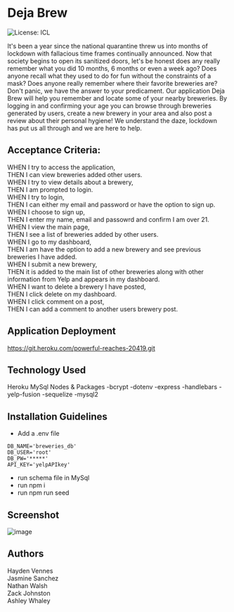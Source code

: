 # Deja Brew
![License: ICL](https://img.shields.io/badge/License-ISC-blue.svg)


It's been a year since the national quarantine threw us into months of lockdown with fallacious time frames continually announced. Now that society begins to open its sanitized doors, let's be honest does any really remember what you did 10 months, 6 months or even a week ago? Does anyone recall what they used to do for fun without the constraints of a mask? Does anyone really remember where their favorite breweries are? Don't panic, we have the answer to your predicament. Our application Deja Brew will help you remember and locate some of your nearby breweries. By logging in and confirming your age you can browse through breweries generated by users, create a new brewery in your area and also post a review about their personal hygiene! We understand the daze, lockdown has put us all through and we are here to help.

## Acceptance Criteria:
WHEN I try to access the application,  
THEN I can view breweries added other users.  
WHEN I try to view details about a brewery,  
THEN I am prompted to login.  
WHEN I try to login,   
THEN I can either my email and password or have the option to sign up.  
WHEN I choose to sign up,   
THEN I enter my name, email and passowrd and confirm I am over 21.  
WHEN I view the main page,  
THEN I see a list of breweries added by other users.  
WHEN I go to my dashboard,  
THEN I am have the option to add a new brewery and see previous breweries I have added.  
WHEN I submit a new brewery,  
THEN it is added to the main list of other breweries along with other information from Yelp and appears in my dashboard.  
WHEN I want to delete a brewery I have posted,  
THEN I click delete on my dashboard.  
WHEN I click comment on a post,  
THEN I can add a comment to another users brewery post.  

## Application Deployment
https://git.heroku.com/powerful-reaches-20419.git

## Technology Used
Heroku
MySql
Nodes & Packages 
-bcrypt
-dotenv
-express
-handlebars
-yelp-fusion
-sequelize
-mysql2

## Installation Guidelines
- Add a .env file

```text
DB_NAME='breweries_db'
DB_USER='root'
DB_PW='*****'
API_KEY='yelpAPIkey'
```
- run schema file in MySql 
- run npm i
- run npm run seed

## Screenshot
![image](https://user-images.githubusercontent.com/74380703/113648085-e2ad1780-9640-11eb-86e9-d90c00b2345c.png)

## Authors
Hayden Vennes  
Jasmine Sanchez  
Nathan Walsh  
Zack Johnston  
Ashley Whaley